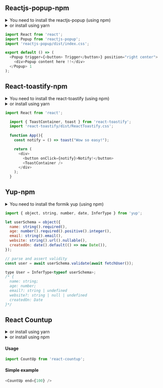 ## Reactjs-popup-npm

<details><summary>You need to install the reactjs-popup (using npm)</summary>npm install reactjs-popup --save</details>

<details><summary>or install using yarn</summary>yarn add reactjs-popup</details>


```javascript
import React from 'react';
import Popup from 'reactjs-popup';
import 'reactjs-popup/dist/index.css';

export default () => (
  <Popup trigger={<button> Trigger</button>} position="right center">
    <div>Popup content here !!</div>
  </Popup> 1 
);
```


## React-toastify-npm

<details><summary>You need to install the react-toastify (using npm)</summary>npm install --save react-toastify</details>

<details><summary>or install using yarn</summary>yarn add react-toastify</details>

```javascript
import React from 'react';

  import { ToastContainer, toast } from 'react-toastify';
  import 'react-toastify/dist/ReactToastify.css';
  
  function App(){
    const notify = () => toast("Wow so easy!");

    return (
      <div>
        <button onClick={notify}>Notify!</button>
        <ToastContainer />
      </div>
    );
  }
```



## Yup-npm

<details><summary>You need to install the formik yup (using npm)</summary>npm install formik yup</details>

```javascript
import { object, string, number, date, InferType } from 'yup';

let userSchema = object({
  name: string().required(),
  age: number().required().positive().integer(),
  email: string().email(),
  website: string().url().nullable(),
  createdOn: date().default(() => new Date()),
});

// parse and assert validity
const user = await userSchema.validate(await fetchUser());

type User = InferType<typeof userSchema>;
/* {
  name: string;
  age: number;
  email?: string | undefined
  website?: string | null | undefined
  createdOn: Date
}*/
```


## React Countup

<details><summary>or install using yarn</summary>yarn add react-countup</details>

<details><summary>or install using npm</summary>npm install react-countup</details>


#### Usage

```javascript
import CountUp from 'react-countup';
```

#### Simple example

```javascript
<CountUp end={100} />
```
